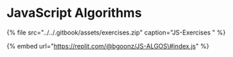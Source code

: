 # JavaScript Algorithms

{% file src="../../.gitbook/assets/exercises.zip" caption="JS-Exercises " %}

{% embed url="https://replit.com/@bgoonz/JS-ALGOS\#index.js" %}
